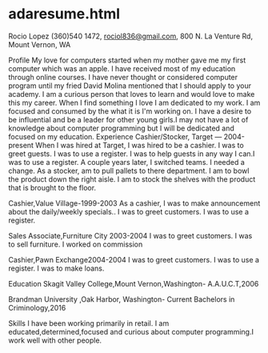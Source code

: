 # adaresume.html
Rocio Lopez (360)540 1472, rociol836@gmail.com, 800 N. La Venture Rd, Mount Vernon, WA

Profile My love for computers started when my mother gave me my first computer which was an apple. I have received most of my education through online courses. I have never thought or considered computer program until my fried David Molina mentioned that I should apply to your academy. I am a curious person that loves to learn and would love to make this my career. When I find something I love I am dedicated to my work. I am focused and consumed by the what it is I'm working on. I have a desire to be influential and be a leader for other young girls.I may not have a lot of knowledge about computer programming but I will be dedicated and focused on my education. 
Experience 
Cashier/Stocker, Target — 2004-present When I was hired at Target, I was hired to be a cashier. I was to greet guests. I was to use a register. I was to help guests in any way I can.I was to use a register. A couple years later, I switched teams. I needed a change. As a stocker, am to pull pallets to there department. I am to bowl the product down the right aisle. I am to stock the shelves with the product that is brought to the floor. 

Cashier,Value Village-1999-2003 As a cashier, I was to make announcement about the daily/weekly specials.. I was to greet customers. I was to use a register. 

Sales Associate,Furniture City 2003-2004 I was to greet customers. I was to sell furniture. I worked on commission 

Cashier,Pawn Exchange2004-2004 I was to greet customers. I was to use a register. I was to make loans. 

Education 
 Skagit Valley College,Mount Vernon,Washington- A.A.U.C.T,2006 

Brandman University ,Oak Harbor, Washington- Current Bachelors in Criminology,2016 

Skills I have been working primarily in retail. I am educated,determined,focused and curious about computer programming.I work well with other people.
